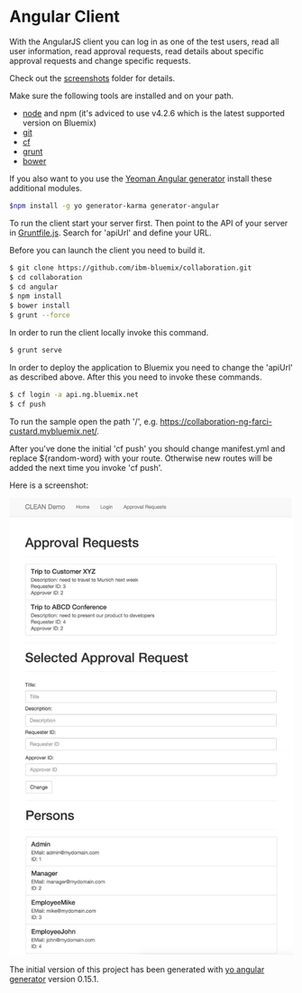 Angular Client
================================================================================

With the AngularJS client you can log in as one of the test users, read all user information, read approval requests, read details about specific approval requests and change specific requests.

Check out the [screenshots](https://github.com/ibm-bluemix/collaboration/tree/master/screenshots) folder for details.

Make sure the following tools are installed and on your path.

* [node](https://nodejs.org/download/release/v4.2.6/) and npm (it's adviced to use v4.2.6 which is the latest supported version on Bluemix)
* [git](https://git-scm.com/downloads)
* [cf](https://github.com/cloudfoundry/cli#downloads)
* [grunt](http://gruntjs.com/installing-grunt)
* [bower](http://bower.io/#install-bower)

If you also want to you use the [Yeoman Angular generator](https://github.com/yeoman/generator-angular) install these additional modules.

```sh
$npm install -g yo generator-karma generator-angular
```

To run the client start your server first. Then point to the API of your server in [Gruntfile.js](https://github.com/IBM-Bluemix/collaboration/blob/master/angular/Gruntfile.js#L57). Search for 'apiUrl' and define your URL.

Before you can launch the client you need to build it.

```sh
$ git clone https://github.com/ibm-bluemix/collaboration.git
$ cd collaboration
$ cd angular
$ npm install
$ bower install
$ grunt --force
```

In order to run the client locally invoke this command.

```sh
$ grunt serve
```

In order to deploy the application to Bluemix you need to change the 'apiUrl' as described above. After this you need to invoke these commands.

```sh
$ cf login -a api.ng.bluemix.net
$ cf push
```

To run the sample open the path '/', e.g. https://collaboration-ng-farci-custard.mybluemix.net/.

After you've done the initial 'cf push' you should change manifest.yml and replace ${random-word} with your route. Otherwise new routes will be added the next time you invoke 'cf push'.

Here is a screenshot:

![alt text](https://raw.githubusercontent.com/IBM-Bluemix/collaboration/master/screenshots/angular-5.png "Screenshot")

The initial version of this project has been generated with [yo angular generator](https://github.com/yeoman/generator-angular) version 0.15.1.